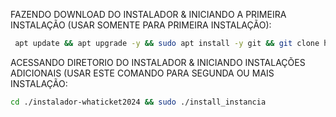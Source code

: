 FAZENDO DOWNLOAD DO INSTALADOR & INICIANDO A PRIMEIRA INSTALAÇÃO (USAR SOMENTE PARA PRIMEIRA INSTALAÇÃO):

```bash
 apt update && apt upgrade -y && sudo apt install -y git && git clone https://github.com/silviosys/w1 && sudo chmod -R 777 instalador-whaticket2024 && cd instalador-whaticket2024 && sudo ./install_primaria
```

ACESSANDO DIRETORIO DO INSTALADOR & INICIANDO INSTALAÇÕES ADICIONAIS (USAR ESTE COMANDO PARA SEGUNDA OU MAIS INSTALAÇÃO:
```bash
cd ./instalador-whaticket2024 && sudo ./install_instancia
```

